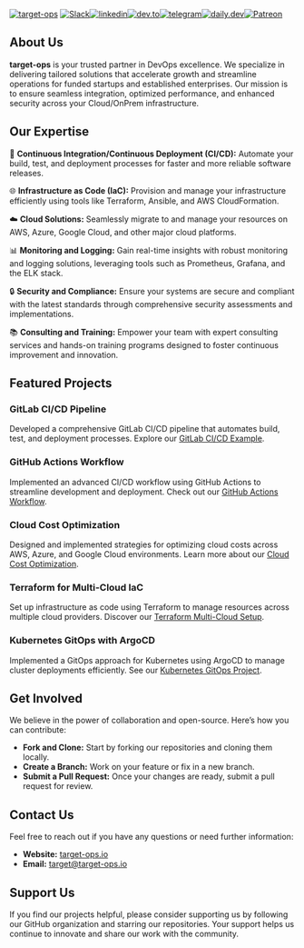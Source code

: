 [![target-ops](https://i.postimg.cc/QtxFS7BJ/Untitled-1.png)](https://postimg.cc/kVzMgBv2)
[![Slack](https://img.shields.io/badge/Slack-4A154B?style=for-the-badge&logo=slack&logoColor=white)](https://join.slack.com/t/target-ops/shared_invite/zt-2kxdr9djp-YoQSCoRzARa9psxO8aYoaQ)[![linkedin](https://img.shields.io/badge/LinkedIn-0077B5?style=for-the-badge&logo=linkedin&logoColor=white)](https://www.linkedin.com/company/target-ops)[![dev.to](https://img.shields.io/badge/dev.to-0A0A0A?style=for-the-badge&logo=devdotto&logoColor=white)](https://dev.to/target-ops)[![telegram](https://img.shields.io/badge/Telegram-2CA5E0?style=for-the-badge&logo=telegram&logoColor=white)](https://t.me/targetops)[![daily.dev](https://img.shields.io/badge/daily.dev-CE3DF3?style=for-the-badge&logo=dailydotdev&logoColor=white)](https://dly.to/13bF3DMZs9K)[![Patreon](https://img.shields.io/badge/Patreon-F96854?style=for-the-badge&logo=patreon&logoColor=white)](https://www.patreon.com/target_ops)

## About Us

**target-ops** is your trusted partner in DevOps excellence. We specialize in delivering tailored solutions that accelerate growth and streamline operations for funded startups and established enterprises. Our mission is to ensure seamless integration, optimized performance, and enhanced security across your Cloud/OnPrem infrastructure.

## Our Expertise

🔧 **Continuous Integration/Continuous Deployment (CI/CD):** Automate your build, test, and deployment processes for faster and more reliable software releases.

🌐 **Infrastructure as Code (IaC):** Provision and manage your infrastructure efficiently using tools like Terraform, Ansible, and AWS CloudFormation.

☁️ **Cloud Solutions:** Seamlessly migrate to and manage your resources on AWS, Azure, Google Cloud, and other major cloud platforms.

📊 **Monitoring and Logging:** Gain real-time insights with robust monitoring and logging solutions, leveraging tools such as Prometheus, Grafana, and the ELK stack.

🔒 **Security and Compliance:** Ensure your systems are secure and compliant with the latest standards through comprehensive security assessments and implementations.

📚 **Consulting and Training:** Empower your team with expert consulting services and hands-on training programs designed to foster continuous improvement and innovation.

## Featured Projects

### GitLab CI/CD Pipeline

Developed a comprehensive GitLab CI/CD pipeline that automates build, test, and deployment processes. 
Explore our [GitLab CI/CD Example](https://github.com/target-ops/gitlab-ci-cd-pipeline).

### GitHub Actions Workflow

Implemented an advanced CI/CD workflow using GitHub Actions to streamline development and deployment. 
Check out our [GitHub Actions Workflow](https://github.com/target-ops/github-actions-workflow).

### Cloud Cost Optimization

Designed and implemented strategies for optimizing cloud costs across AWS, Azure, and Google Cloud environments. 
Learn more about our [Cloud Cost Optimization](https://github.com/target-ops/cloud-cost-optimization).

### Terraform for Multi-Cloud IaC

Set up infrastructure as code using Terraform to manage resources across multiple cloud providers. Discover our [Terraform Multi-Cloud Setup](https://github.com/target-ops/terraform-multi-cloud).

### Kubernetes GitOps with ArgoCD

Implemented a GitOps approach for Kubernetes using ArgoCD to manage cluster deployments efficiently. See our [Kubernetes GitOps Project](https://github.com/target-ops/kubernetes-gitops-argocd).

## Get Involved

We believe in the power of collaboration and open-source. Here’s how you can contribute:

- **Fork and Clone:** Start by forking our repositories and cloning them locally.
- **Create a Branch:** Work on your feature or fix in a new branch.
- **Submit a Pull Request:** Once your changes are ready, submit a pull request for review.

## Contact Us

Feel free to reach out if you have any questions or need further information:

- **Website:** [target-ops.io](https://target-ops.io)
- **Email:** [target@target-ops.io](mailto:target@target-ops.io)


## Support Us

If you find our projects helpful, please consider supporting us by following our GitHub organization and starring our repositories. Your support helps us continue to innovate and share our work with the community.
